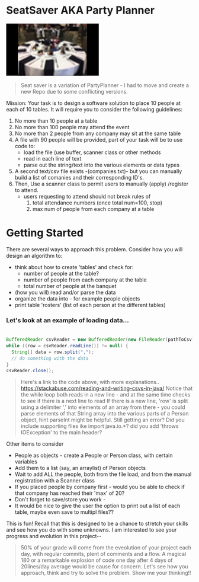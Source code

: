 # SeatSaver AKA Party Planner
![Party Graphic](party2.jpg "Party Planning" )


> Seat saver is a variation of PartyPlanner - I had to move and create a new Repo due to some conflicting versions.

Mission:
  Your task is to design a software solution to place 10 people at each of 10 tables.
  It will require you to consider the following guidelines:
  
  1. No more than 10 people at a table
  2. No more than 100 people may attend the event
  3. No more than 2 people from any company may sit at the same table
  4. A file with 90 people will be provided, part of your task will be to use code to:
     * load the file (use buffer, scanner class or other methods
     * read in each line of text
     * parse out the string/text into the various elements or data types
  5. A second text/csv file exists -(companies.txt)- but you can manually build a list of comanies and their corresponding ID's.
  6. Then, Use a scanner class to permit users to manually (apply) /register to attend.
      * users requesting to attend should not break rules of 
        1. total attendance numbers (once total num=100, stop)
        2. max num of people from each company at a table
  

  # Getting Started
  
  There are several ways to approach this problem.  Consider how you will design an algorithm to:
  * think about how to create 'tables' and check for:
    * number of people at the table?
    * number of people from each company at the table
    * total number of people at the banquet
  * (how you will) read and/or parse the data
  * organize the data into - for example people objects
  * print table 'rosters' (list of each person at the different tables)
  
  ### Let's look at an example of loading data...
  
  ```java 
  
  BufferedReader csvReader = new BufferedReader(new FileReader(pathToCsv));
while ((row = csvReader.readLine()) != null) {
    String[] data = row.split(",");
    // do something with the data
}
csvReader.close();
```  
> Here's a link to the code above, with more explanations..   
>  https://stackabuse.com/reading-and-writing-csvs-in-java/ 
>  Notice that the while loop both reads in a new line - and at the same time checks to see if there is a next line to read
>  If there is a new line, 'row' is split using a delimiter ',' into elements of an array
>  from there - you could parse elements of that String array into the various parts of a Person object, hint parseInt might be helpful.
>  Still getting an error? Did you include supporting files ike import java.io.*?  did you add 'throws IOException' to the main header?

Other items to consider

* People as objects - create a People or Person class, with certain variables
* Add them to a list (say, an arraylist) of Person objects
* Wait to add ALL the people, both from the file load, and from the manual registration with a Scanner class
* If you placed people by company first - would you be able to check if that company has reached their 'max' of 20?
* Don't forget to save/store you work - 
* It would be nice to give the user the option to print out a list of each table, maybe even save to multipl files??

This is fun!
Recall that this is designed to be a chance to stretch your skills and see how you do with some unknowns.
I am interested to see your progress and evolution in this project--

> 50% of your grade will come from the eveolution of your project each day, with regular commits, plent of comments and a flow.
> A magical 180 or a remarkable explosion of code one day after 4 days of 20lines/day average would be cause for concern.
> Let's see how you approach, think and try to solve the problem.
> Show me your thinking!!
       
